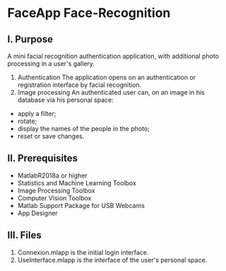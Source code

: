 # FaceApp Face-Recognition

## I. Purpose
A mini facial recognition authentication application, with additional photo processing in a user's gallery.
1. Authentication
The application opens on an authentication or registration interface by facial recognition.
2. Image processing
 An authenticated user can, on an image in his database via his personal space:
 
  - apply a filter;
  - rotate;
  - display the names of the people in the photo;
  - reset or save changes.

## II. Prerequisites
  - MatlabR2018a or higher
  - Statistics and Machine Learning Toolbox
  - Image Processing Toolbox
  - Computer Vision Toolbox
  - Matlab Support Package for USB Webcams
  - App Designer
  
  
## III. Files

1. Connexion.mlapp is the initial login interface.
2. UseInterface.mlapp is the interface of the user's personal space.

